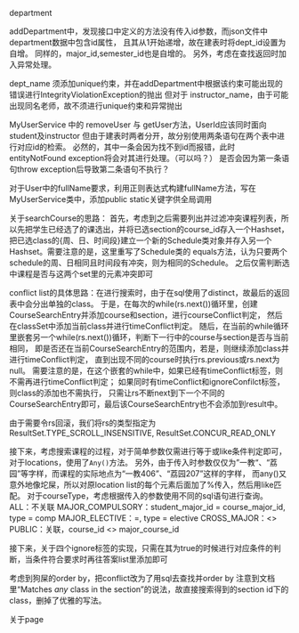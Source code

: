 department

addDepartment中，发现接口中定义的方法没有传入id参数，而json文件中department数据中包含id属性，
且其从1开始递增，故在建表时将dept_id设置为自增。
同样的，major_id,semester_id也是自增的。
另外，考虑在查找返回时加入异常处理。

dept_name 须添加unique约束，并在addDepartment中根据该约束可能出现的错误进行IntegrityViolationException的抛出
但对于 instructor_name，由于可能出现同名老师，故不须进行unique约束和异常抛出

MyUserService 中的 removeUser 与 getUser方法，UserId应该同时面向student及instructor
但由于建表时两者分开，故分别使用两条语句在两个表中进行对应id的检索。
必然的，其中一条会因为找不到id而报错，此时entityNotFound exception将会对其进行处理。（可以吗？）
是否会因为第一条语句throw exception后导致第二条语句不执行？

对于User中的fullName要求，利用正则表达式构建fullName方法，写在MyUserService类中，添加public static关键字供全局调用

关于searchCourse的思路：
首先，考虑到之后需要列出并过滤冲突课程列表，所以先把学生已经选了的课选出，并将已选section的course_id存入一个Hashset，
把已选class的{周、日、时间段}建立一个新的Schedule类对象并存入另一个Hashset。需要注意的是，这里重写了Schedule类的
equals方法，认为只要两个schedule的周、日相同且时间段有冲突，则为相同的Schedule。
之后仅需判断选中课程是否与这两个set里的元素冲突即可

conflict list的具体思路：在进行搜索时，由于在sql使用了distinct，故最后的返回表中会分出单独的class。
于是，在每次的while(rs.next())循环里，创建CourseSearchEntry并添加course和section，进行courseConflict判定，
然后在classSet中添加当前class并进行timeConflict判定。
随后，在当前的while循环里嵌套另一个while(rs.next())循环，判断下一行中的course与section是否与当前相同，
即是否还在当前CourseSearchEntry的范围内，若是，则继续添加class并进行timeConflict判定，
直到出现不同的course时执行rs.previous或rs.next为null。
需要注意的是，在这个嵌套的while中，如果已经有timeConflict标签，则不需再进行timeConflict判定；
如果同时有timeConflict和ignoreConfilct标签，则class的添加也不需执行，
只需让rs不断next到下一个不同的CourseSearchEntry即可，最后该CourseSearchEntry也不会添加到result中。

由于需要令rs回滚，我们将rs的类型指定为
ResultSet.TYPE_SCROLL_INSENSITIVE, ResultSet.CONCUR_READ_ONLY


接下来，考虑搜索课程的过程，对于简单参数仅需进行等于或like条件判定即可，对于locations，使用了`Any()`方法。
另外，由于传入时参数仅仅为”一教“、“荔园”等字样，而课程的实际地点为“一教406”、“荔园207”这样的字样，
而any()又意外地像坨屎，所以对原location list的每个元素后面加了%传入，然后用like匹配。
对于courseType，考虑根据传入的参数使用不同的sql语句进行查询。
ALL：不关联
MAJOR_COMPULSORY：student_major_id = course_major_id, type = comp
MAJOR_ELECTIVE：=, type = elective
CROSS_MAJOR：<>
PUBLIC：关联，course_id <> major_course_id

接下来，关于四个ignore标签的实现，只需在其为true的时候进行对应条件的判断，当条件符合要求时再往答案list里添加即可

考虑到狗屎的order by，把conflict改为了用sql去查找并order by
注意到文档里“Matches *any* class in the section”的说法，故直接搜索得到的section id下的class，删掉了优雅的写法。



关于page